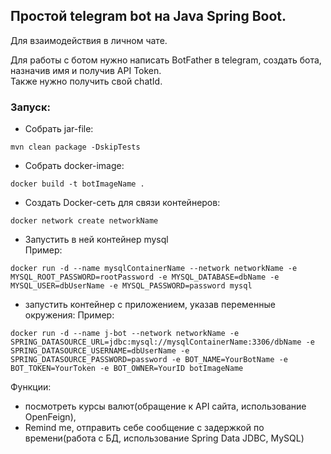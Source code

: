 ## Простой telegram bot на Java Spring Boot.  
Для взаимодействия в личном чате.

Для работы с ботом нужно написать BotFather в telegram, создать бота, назначив имя
и получив API Token.  
Также нужно получить свой chatId.  

### Запуск:

* Собрать jar-file:  
```
mvn clean package -DskipTests
```
* Собрать docker-image:  
```
docker build -t botImageName .
```
* Создать Docker-сеть для связи контейнеров:  
```
docker network create networkName
```
* Запустить в ней контейнер mysql  
Пример:  
```
docker run -d --name mysqlContainerName --network networkName -e MYSQL_ROOT_PASSWORD=rootPassword -e MYSQL_DATABASE=dbName -e MYSQL_USER=dbUserName -e MYSQL_PASSWORD=password mysql
```
* запустить контейнер с приложением, указав переменные окружения:
Пример:  
```
docker run -d --name j-bot --network networkName -e SPRING_DATASOURCE_URL=jdbc:mysql://mysqlContainerName:3306/dbName -e SPRING_DATASOURCE_USERNAME=dbUserName -e SPRING_DATASOURCE_PASSWORD=password -e BOT_NAME=YourBotName -e BOT_TOKEN=YourToken -e BOT_OWNER=YourID botImageName
```

Функции:  
* посмотреть курсы валют(обращение к API сайта, использование OpenFeign),
* Remind me, отправить себе сообщение с задержкой по времени(работа с БД, использование Spring Data JDBC, MySQL)
